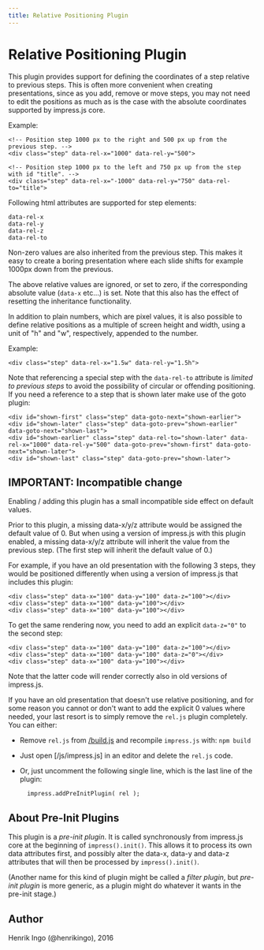 ```yaml
---
title: Relative Positioning Plugin
---
```

Relative Positioning Plugin
===========================

This plugin provides support for defining the coordinates of a step relative
to previous steps. This is often more convenient when creating presentations,
since as you add, remove or move steps, you may not need to edit the positions
as much as is the case with the absolute coordinates supported by impress.js
core.

Example:

    <!-- Position step 1000 px to the right and 500 px up from the previous step. -->
    <div class="step" data-rel-x="1000" data-rel-y="500">

    <!-- Position step 1000 px to the left and 750 px up from the step with id "title". -->
    <div class="step" data-rel-x="-1000" data-rel-y="750" data-rel-to="title">

Following html attributes are supported for step elements:

    data-rel-x
    data-rel-y
    data-rel-z
    data-rel-to

Non-zero values are also inherited from the previous step. This makes it easy to
create a boring presentation where each slide shifts for example 1000px down
from the previous.

The above relative values are ignored, or set to zero, if the corresponding
absolute value (`data-x` etc...) is set. Note that this also has the effect of
resetting the inheritance functionality.

In addition to plain numbers, which are pixel values, it is also possible to
define relative positions as a multiple of screen height and width, using
a unit of "h" and "w", respectively, appended to the number.

Example:

    <div class="step" data-rel-x="1.5w" data-rel-y="1.5h">

Note that referencing a special step with the `data-rel-to` attribute is *limited to previous steps* to avoid the possibility of circular or offending positioning.
If you need a reference to a step that is shown later make use of the goto plugin:


    <div id="shown-first" class="step" data-goto-next="shown-earlier">
    <div id="shown-later" class="step" data-goto-prev="shown-earlier" data-goto-next="shown-last">
    <div id="shown-earlier" class="step" data-rel-to="shown-later" data-rel-x="1000" data-rel-y="500" data-goto-prev="shown-first" data-goto-next="shown-later">
    <div id="shown-last" class="step" data-goto-prev="shown-later">


IMPORTANT: Incompatible change
------------------------------

Enabling / adding this plugin has a small incompatible side effect on default values.

Prior to this plugin, a missing data-x/y/z attribute would be assigned the default value of 0.
But when using a version of impress.js with this plugin enabled, a missing data-x/y/z attribute
will inherit the value from the previous step. (The first step will inherit the default value of 0.)

For example, if you have an old presentation with the following 3 steps, they would be positioned
differently when using a version of impress.js that includes this plugin:

    <div class="step" data-x="100" data-y="100" data-z="100"></div>
    <div class="step" data-x="100" data-y="100"></div>
    <div class="step" data-x="100" data-y="100"></div>

To get the same rendering now, you need to add an explicit `data-z="0"` to the second step:

    <div class="step" data-x="100" data-y="100" data-z="100"></div>
    <div class="step" data-x="100" data-y="100" data-z="0"></div>
    <div class="step" data-x="100" data-y="100"></div>

Note that the latter code will render correctly also in old versions of impress.js.

If you have an old presentation that doesn't use relative positioning, and for some reason you
cannot or don't want to add the explicit 0 values where needed, your last resort is to simply
remove the `rel.js` plugin completely. You can either:

* Remove `rel.js` from [/build.js](../../../build.js) and recompile `impress.js` with: `npm build`
* Just open [/js/impress.js] in an editor and delete the `rel.js` code.
* Or, just uncomment the following single line, which is the last line of the plugin:

        impress.addPreInitPlugin( rel );


About Pre-Init Plugins
----------------------

This plugin is a *pre-init plugin*. It is called synchronously from impress.js
core at the beginning of `impress().init()`. This allows it to process its own
data attributes first, and possibly alter the data-x, data-y and data-z attributes
that will then be processed by `impress().init()`.

(Another name for this kind of plugin might be called a *filter plugin*, but
*pre-init plugin* is more generic, as a plugin might do whatever it wants in
the pre-init stage.)


Author
------

Henrik Ingo (@henrikingo), 2016
